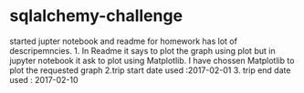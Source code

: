 # sqlalchemy-challenge
started jupter notebook and readme for homework has lot of descripemncies.
    1. In Readme it says to plot the graph using plot but in jupyter notebook it
       ask to plot using Matplotlib. I have chossen Matplotlib to plot the requested graph
    2.trip start date used :2017-02-01
    3. trip end date used : 2017-02-10
    